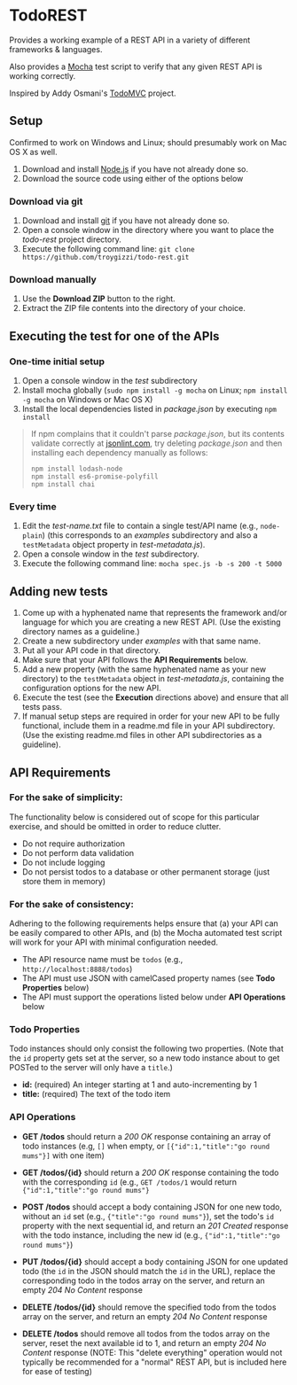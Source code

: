 # TodoREST

Provides a working example of a REST API in a variety of different frameworks & languages.

Also provides a [Mocha](http://mochajs.org/) test script to verify that any given REST API is working correctly.

Inspired by Addy Osmani's [TodoMVC](https://github.com/tastejs/todomvc) project.

## Setup

Confirmed to work on Windows and Linux; should presumably work on Mac OS X as well.

1. Download and install [Node.js](http://nodejs.org/download/) if you have not already done so.
1. Download the source code using either of the options below

### Download via git

1. Download and install [git](http://git-scm.com/downloads) if you have not already done so.
1. Open a console window in the directory where you want to place the *todo-rest* project directory.
1. Execute the following command line: `git clone https://github.com/troygizzi/todo-rest.git`

### Download manually

1. Use the **Download ZIP** button to the right.
1. Extract the ZIP file contents into the directory of your choice.

## Executing the test for one of the APIs

### One-time initial setup
1. Open a console window in the *test* subdirectory
1. Install mocha globally (`sudo npm install -g mocha` on Linux; `npm install -g mocha` on Windows or Mac OS X)
1. Install the local dependencies listed in *package.json* by executing `npm install`

> If npm complains that it couldn't parse *package.json*, but its contents validate correctly at [jsonlint.com](http://jsonlint.com/),
> try deleting *package.json* and then installing each dependency manually as follows:
>
>     npm install lodash-node
>     npm install es6-promise-polyfill
>     npm install chai

### Every time
1. Edit the *test-name.txt* file to contain a single test/API name (e.g., `node-plain`)
   (this corresponds to an *examples* subdirectory and also a `testMetadata` object property in *test-metadata.js*).
1. Open a console window in the *test* subdirectory.
1. Execute the following command line: `mocha spec.js -b -s 200 -t 5000`

## Adding new tests

1. Come up with a hyphenated name that represents the framework and/or language for which you are creating a new REST API.
   (Use the existing directory names as a guideline.)
1. Create a new subdirectory under *examples* with that same name.
1. Put all your API code in that directory.
1. Make sure that your API follows the **API Requirements** below.
1. Add a new property (with the same hyphenated name as your new directory) to the `testMetadata` object in *test-metadata.js*,
   containing the configuration options for the new API.
1. Execute the test (see the **Execution** directions above) and ensure that all tests pass.
1. If manual setup steps are required in order for your new API to be fully functional,
   include them in a readme.md file in your API subdirectory.
   (Use the existing readme.md files in other API subdirectories as a guideline).

## API Requirements

### For the sake of simplicity:

The functionality below is considered out of scope for this particular exercise,
and should be omitted in order to reduce clutter.

 - Do not require authorization
 - Do not perform data validation
 - Do not include logging
 - Do not persist todos to a database or other permanent storage (just store them in memory)

### For the sake of consistency:

Adhering to the following requirements helps ensure that
(a) your API can be easily compared to other APIs, and
(b) the Mocha automated test script will work for your API with minimal configuration needed.

 - The API resource name must be `todos` (e.g., `http://localhost:8888/todos`)
 - The API must use JSON with camelCased property names (see **Todo Properties** below)
 - The API must support the operations listed below under **API Operations** below

### Todo Properties

Todo instances should only consist the following two properties.
(Note that the `id` property gets set at the server, so a new todo instance about to get POSTed to the server will only have a `title`.)

 - **id:** (required) An integer starting at 1 and auto-incrementing by 1
 - **title:** (required) The text of the todo item

### API Operations

 - **GET /todos** should return a *200 OK* response containing an array of todo instances (e.g, `[]` when empty, or `[{"id":1,"title":"go round mums"}]` with one item)

 - **GET /todos/{id}** should return a *200 OK* response containing the todo with the corresponding `id` (e.g., `GET /todos/1` would return `{"id":1,"title":"go round mums"}`

 - **POST /todos** should accept a body containing JSON for one new todo, without an `id` set (e.g., `{"title":"go round mums"}`), set the todo's `id` property with
   the next sequential id, and return an *201 Created* response with the todo instance, including the new id (e.g., `{"id":1,"title":"go round mums"}`)

 - **PUT /todos/{id}** should accept a body containing JSON for one updated todo (the `id` in the JSON should match the `id` in the URL), replace the corresponding todo
   in the todos array on the server, and return an empty *204 No Content* response

 - **DELETE /todos/{id}** should remove the specified todo from the todos array on the server, and return an empty *204 No Content* response

 - **DELETE /todos** should remove all todos from the todos array on the server, reset the next available id to 1, and return an empty *204 No Content* response
   (NOTE: This "delete everything" operation would not typically be recommended for a "normal" REST API, but is included here for ease of testing)
